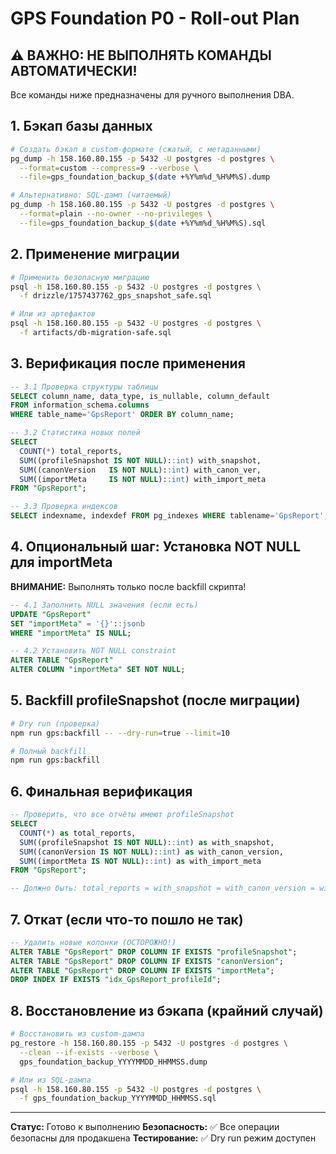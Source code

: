 # GPS Foundation P0 - Roll-out Plan

## ⚠️ ВАЖНО: НЕ ВЫПОЛНЯТЬ КОМАНДЫ АВТОМАТИЧЕСКИ!

Все команды ниже предназначены для ручного выполнения DBA.

## 1. Бэкап базы данных

```bash
# Создать бэкап в custom-формате (сжатый, с метаданными)
pg_dump -h 158.160.80.155 -p 5432 -U postgres -d postgres \
  --format=custom --compress=9 --verbose \
  --file=gps_foundation_backup_$(date +%Y%m%d_%H%M%S).dump

# Альтернативно: SQL-дамп (читаемый)
pg_dump -h 158.160.80.155 -p 5432 -U postgres -d postgres \
  --format=plain --no-owner --no-privileges \
  --file=gps_foundation_backup_$(date +%Y%m%d_%H%M%S).sql
```

## 2. Применение миграции

```bash
# Применить безопасную миграцию
psql -h 158.160.80.155 -p 5432 -U postgres -d postgres \
  -f drizzle/1757437762_gps_snapshot_safe.sql

# Или из артефактов
psql -h 158.160.80.155 -p 5432 -U postgres -d postgres \
  -f artifacts/db-migration-safe.sql
```

## 3. Верификация после применения

```sql
-- 3.1 Проверка структуры таблицы
SELECT column_name, data_type, is_nullable, column_default
FROM information_schema.columns
WHERE table_name='GpsReport' ORDER BY column_name;

-- 3.2 Статистика новых полей
SELECT 
  COUNT(*) total_reports,
  SUM((profileSnapshot IS NOT NULL)::int) with_snapshot,
  SUM((canonVersion   IS NOT NULL)::int) with_canon_ver,
  SUM((importMeta     IS NOT NULL)::int) with_import_meta
FROM "GpsReport";

-- 3.3 Проверка индексов
SELECT indexname, indexdef FROM pg_indexes WHERE tablename='GpsReport';
```

## 4. Опциональный шаг: Установка NOT NULL для importMeta

**ВНИМАНИЕ:** Выполнять только после backfill скрипта!

```sql
-- 4.1 Заполнить NULL значения (если есть)
UPDATE "GpsReport" 
SET "importMeta" = '{}'::jsonb 
WHERE "importMeta" IS NULL;

-- 4.2 Установить NOT NULL constraint
ALTER TABLE "GpsReport" 
ALTER COLUMN "importMeta" SET NOT NULL;
```

## 5. Backfill profileSnapshot (после миграции)

```bash
# Dry run (проверка)
npm run gps:backfill -- --dry-run=true --limit=10

# Полный backfill
npm run gps:backfill
```

## 6. Финальная верификация

```sql
-- Проверить, что все отчёты имеют profileSnapshot
SELECT 
  COUNT(*) as total_reports,
  SUM((profileSnapshot IS NOT NULL)::int) as with_snapshot,
  SUM((canonVersion IS NOT NULL)::int) as with_canon_version,
  SUM((importMeta IS NOT NULL)::int) as with_import_meta
FROM "GpsReport";

-- Должно быть: total_reports = with_snapshot = with_canon_version = with_import_meta
```

## 7. Откат (если что-то пошло не так)

```sql
-- Удалить новые колонки (ОСТОРОЖНО!)
ALTER TABLE "GpsReport" DROP COLUMN IF EXISTS "profileSnapshot";
ALTER TABLE "GpsReport" DROP COLUMN IF EXISTS "canonVersion";
ALTER TABLE "GpsReport" DROP COLUMN IF EXISTS "importMeta";
DROP INDEX IF EXISTS "idx_GpsReport_profileId";
```

## 8. Восстановление из бэкапа (крайний случай)

```bash
# Восстановить из custom-дампа
pg_restore -h 158.160.80.155 -p 5432 -U postgres -d postgres \
  --clean --if-exists --verbose \
  gps_foundation_backup_YYYYMMDD_HHMMSS.dump

# Или из SQL-дампа
psql -h 158.160.80.155 -p 5432 -U postgres -d postgres \
  -f gps_foundation_backup_YYYYMMDD_HHMMSS.sql
```

---

**Статус:** Готово к выполнению
**Безопасность:** ✅ Все операции безопасны для продакшена
**Тестирование:** ✅ Dry run режим доступен
